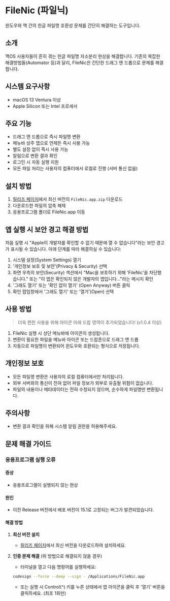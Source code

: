 # FileNic (파일닉)
윈도우와 맥 간의 한글 파일명 호환성 문제를 간단히 해결하는 도구입니다.

## 소개
맥OS 사용자들이 흔히 겪는 한글 파일명 자소분리 현상을 해결합니다. 기존의 복잡한 해결방법들(Automator 등)과 달리, FileNic은 간단한 드래그 앤 드롭으로 문제를 해결합니다.

## 시스템 요구사항
- macOS 13 Ventura 이상
- Apple Silicon 또는 Intel 프로세서

## 주요 기능
- 드래그 앤 드롭으로 즉시 파일명 변환
- 메뉴바 상주 앱으로 언제든 즉시 사용 가능
- 별도 설정 없이 즉시 사용 가능
- 알림으로 변환 결과 확인
- 로그인 시 자동 실행 지원
- 모든 파일 처리는 사용자의 컴퓨터에서 로컬로 진행 (서버 통신 없음)

## 설치 방법
1. [릴리즈 페이지](https://github.com/0126kjw/FileNic/releases/latest)에서 최신 버전의 `FileNic.app.zip` 다운로드
2. 다운로드한 파일의 압축 해제
3. 응용프로그램 폴더로 FileNic.app 이동

## 앱 실행 시 보안 경고 해결 방법
처음 실행 시 "Apple이 개발자를 확인할 수 없기 때문에 열 수 없습니다"라는 보안 경고가 표시될 수 있습니다. 아래 단계를 따라 해결하실 수 있습니다:

1. 시스템 설정(System Settings) 열기
2. '개인정보 보호 및 보안'(Privacy & Security) 선택
3. 화면 우측의 보안(Security) 섹션에서 "Mac을 보호하기 위해 'FileNic'을 차단했습니다." 또는 "이 앱은 확인되지 않은 개발자의 앱입니다..."라는 메시지 확인
4. '그래도 열기' 또는 '확인 없이 열기' (Open Anyway) 버튼 클릭
5. 확인 팝업창에서 '그래도 열기' 또는 '열기'(Open) 선택

## 사용 방법
> 더욱 편한 사용을 위해 아이콘 아래 드랍 영역이 추가되었습니다! (v1.0.4 이상)
1. FileNic 실행 시 상단 메뉴바에 아이콘이 생성됩니다.
2. 변환이 필요한 파일을 메뉴바 아이콘 또는 드랍존으로 드래그 앤 드롭
3. 자동으로 파일명이 변환되어 윈도우와 호환되는 형식으로 저장됩니다.

## 개인정보 보호
- 모든 파일명 변환은 사용자의 로컬 컴퓨터에서만 처리됩니다.
- 외부 서버와의 통신이 전혀 없어 파일 정보가 외부로 유출될 위험이 없습니다.
- 파일의 내용이나 메타데이터는 전혀 수정되지 않으며, 순수하게 파일명만 변환됩니다.

## 주의사항
- 변환 결과 확인을 위해 시스템 알림 권한을 허용해주세요.

## 문제 해결 가이드

### 응용프로그램 실행 오류
#### 증상
- 응용프로그램이 실행되지 않는 현상

#### 원인
- 이전 Release 버전에서 배포 버전이 15.1로 고정되는 버그가 발견되었습니다.

#### 해결 방법
1. **최신 버전 설치**
   - [릴리즈 페이지](https://github.com/0126kjw/FileNic/releases/latest)에서 최신 버전을 다운로드하여 설치하세요.

2. **인증 문제 해결** (위 방법으로 해결되지 않을 경우)
   - 터미널을 열고 다음 명령어를 실행하세요:
   ```bash
   codesign --force --deep --sign - /Applications/FileNic.app
   ```
   - 또는 실행 시 Control(^) 키를 누른 상태에서 앱 아이콘을 클릭 후 '열기' 버튼을 클릭하세요. (최초 1회만)
